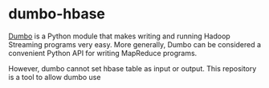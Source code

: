 # dumbo-hbase
[Dumbo](https://github.com/klbostee/dumbo) is a Python module that makes writing and running Hadoop
Streaming programs very easy. More generally, Dumbo can be considered
a convenient Python API for writing MapReduce programs.

However, dumbo cannot set hbase table as input or output. This repository is a tool to allow dumbo 
use 
